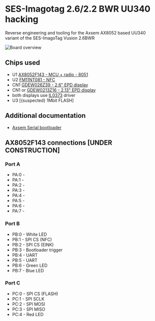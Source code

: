# SES-Imagotag 2.6/2.2 BWR UU340 hacking
Reverse engineering and tooling for the Axsem AX8052 based UU340 variant of the SES-ImagoTag Vusion 2.6BWR

![Board overview](./images/Board-Overview.png)
## Chips used

- U1 [AX8052F143 - MCU + radio - 8051](./docs/axsem-ax8052-datasheet.PDF)
- U2 [FM11NT081 - NFC](../../raw/master/doc/NT3H2111_2211.pdf)
- CN1 [GDEW026Z39 - 2.6" EPD display](./docs/GDEW026Z39.pdf)
- CN1 or [GDEW0213Z16 - 2.13" EPD display](./docs/GDEW0213Z16.pdf)
- both displays use [IL0373](./docs/IL0373.pdf) driver
- U3 [{suspected} 1Mbit FLASH]

## Additional documentation

- [Axsem Serial bootloader](./docs/axsem-serial-bootloader.PDF)

## AX8052F143 connections [UNDER CONSTRUCTION]

### Port A 
- PA:0 - 
- PA:1 - 
- PA:2 - 
- PA:3 - 
- PA:4 - 
- PA:5 - 
- PA:6 - 
- PA:7 - 

### Port B
- PB:0 - White LED
- PB:1 - SPI CS (NFC)
- PB:2 - SPI CS (EINK)
- PB:3 - Bootloader trigger
- PB:4 - UART
- PB:5 - UART
- PB:6 - Green LED
- PB:7 - Blue LED

### Port C
- PC:0 - SPI CS (FLASH)
- PC:1 - SPI SCLK
- PC:2 - SPI MOSI
- PC:3 - SPI MISO
- PC:4 - Red LED


